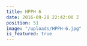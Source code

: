 ```yaml
---
title: HPPH 6
date: 2016-09-28 22:42:00 Z
position: 51
image: "/uploads/HPPH-6.jpg"
is_featured: true
---
```


